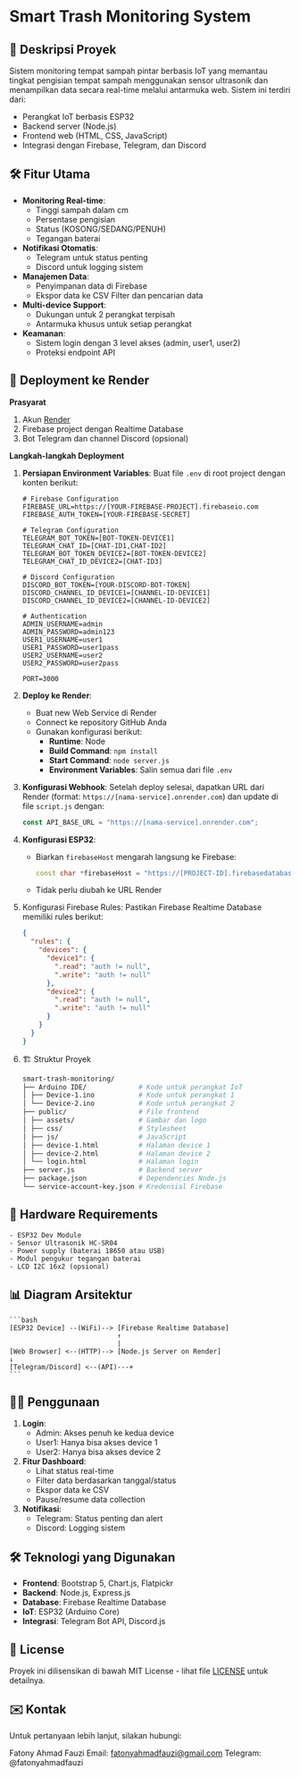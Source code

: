 # Smart Trash Monitoring System

## 📝 Deskripsi Proyek

Sistem monitoring tempat sampah pintar berbasis IoT yang memantau tingkat pengisian tempat sampah menggunakan sensor ultrasonik dan menampilkan data secara real-time melalui antarmuka web. Sistem ini terdiri dari:

- Perangkat IoT berbasis ESP32
- Backend server (Node.js)
- Frontend web (HTML, CSS, JavaScript)
- Integrasi dengan Firebase, Telegram, dan Discord

## 🛠️ Fitur Utama

- **Monitoring Real-time**:
  - Tinggi sampah dalam cm
  - Persentase pengisian
  - Status (KOSONG/SEDANG/PENUH)
  - Tegangan baterai
- **Notifikasi Otomatis**:
  - Telegram untuk status penting
  - Discord untuk logging sistem
- **Manajemen Data**:
  - Penyimpanan data di Firebase
  - Ekspor data ke CSV
    Filter dan pencarian data
- **Multi-device Support**:
  - Dukungan untuk 2 perangkat terpisah
  - Antarmuka khusus untuk setiap perangkat
- **Keamanan**:
  - Sistem login dengan 3 level akses (admin, user1, user2)
  - Proteksi endpoint API

## 🚀 Deployment ke Render

**Prasyarat**

1. Akun [Render](https://render.com/)
2. Firebase project dengan Realtime Database
3. Bot Telegram dan channel Discord (opsional)

**Langkah-langkah Deployment**

1.  **Persiapan Environment Variables**:
    Buat file `.env` di root project dengan konten berikut:

    ```env
    # Firebase Configuration
    FIREBASE_URL=https://[YOUR-FIREBASE-PROJECT].firebaseio.com
    FIREBASE_AUTH_TOKEN=[YOUR-FIREBASE-SECRET]

    # Telegram Configuration
    TELEGRAM_BOT_TOKEN=[BOT-TOKEN-DEVICE1]
    TELEGRAM_CHAT_ID=[CHAT-ID1,CHAT-ID2]
    TELEGRAM_BOT_TOKEN_DEVICE2=[BOT-TOKEN-DEVICE2]
    TELEGRAM_CHAT_ID_DEVICE2=[CHAT-ID3]

    # Discord Configuration
    DISCORD_BOT_TOKEN=[YOUR-DISCORD-BOT-TOKEN]
    DISCORD_CHANNEL_ID_DEVICE1=[CHANNEL-ID-DEVICE1]
    DISCORD_CHANNEL_ID_DEVICE2=[CHANNEL-ID-DEVICE2]

    # Authentication
    ADMIN_USERNAME=admin
    ADMIN_PASSWORD=admin123
    USER1_USERNAME=user1
    USER1_PASSWORD=user1pass
    USER2_USERNAME=user2
    USER2_PASSWORD=user2pass

    PORT=3000
    ```

2.  **Deploy ke Render**:

    - Buat new Web Service di Render
    - Connect ke repository GitHub Anda
    - Gunakan konfigurasi berikut:
      - **Runtime**: Node
      - **Build Command**: `npm install`
      - **Start Command**: `node server.js`
      - **Environment Variables**: Salin semua dari file `.env`

3.  **Konfigurasi Webhook**:
    Setelah deploy selesai, dapatkan URL dari Render (format: `https://[nama-service].onrender.com`) dan update di file `script.js` dengan:

    ```javascript
    const API_BASE_URL = "https://[nama-service].onrender.com";
    ```

4.  **Konfigurasi ESP32**:

    - Biarkan `firebaseHost` mengarah langsung ke Firebase:
      ```cpp
      const char *firebaseHost = "https://[PROJECT-ID].firebasedatabase.app/";
      ```
    - Tidak perlu diubah ke URL Render

5.  Konfigurasi Firebase Rules:
    Pastikan Firebase Realtime Database memiliki rules berikut:
    ```json
    {
      "rules": {
        "devices": {
          "device1": {
            ".read": "auth != null",
            ".write": "auth != null"
          },
          "device2": {
            ".read": "auth != null",
            ".write": "auth != null"
          }
        }
      }
    }
    ```
6.  🏗️ Struktur Proyek

    ```bash
    smart-trash-monitoring/
    ├── Arduino IDE/             # Kode untuk perangkat IoT
    │ ├── Device-1.ino           # Kode untuk perangkat 1
    │ └── Device-2.ino           # Kode untuk perangkat 2
    ├── public/                  # File frontend
    │ ├── assets/                # Gambar dan logo
    │ ├── css/                   # Stylesheet
    │ ├── js/                    # JavaScript
    │ ├── device-1.html          # Halaman device 1
    │ ├── device-2.html          # Halaman device 2
    │ └── login.html             # Halaman login
    ├── server.js                # Backend server
    ├── package.json             # Dependencies Node.js
    └── service-account-key.json # Kredensial Firebase
    ```

## 🔌 Hardware Requirements

    - ESP32 Dev Module
    - Sensor Ultrasonik HC-SR04
    - Power supply (baterai 18650 atau USB)
    - Modul pengukur tegangan baterai
    - LCD I2C 16x2 (opsional)

## 📊 Diagram Arsitektur

    ```bash
    [ESP32 Device] --(WiFi)--> [Firebase Realtime Database]
                               ↑
                               |
    [Web Browser] <--(HTTP)--> [Node.js Server on Render]
    ↓
    [Telegram/Discord] <--(API)---+
    ```

## 🧑‍💻 Penggunaan

1. **Login**:
   - Admin: Akses penuh ke kedua device
   - User1: Hanya bisa akses device 1
   - User2: Hanya bisa akses device 2
2. **Fitur Dashboard**:
   - Lihat status real-time
   - Filter data berdasarkan tanggal/status
   - Ekspor data ke CSV
   - Pause/resume data collection
3. **Notifikasi**:
   - Telegram: Status penting dan alert
   - Discord: Logging sistem

## 🛠️ Teknologi yang Digunakan

- **Frontend**: Bootstrap 5, Chart.js, Flatpickr
- **Backend**: Node.js, Express.js
- **Database**: Firebase Realtime Database
- **IoT**: ESP32 (Arduino Core)
- **Integrasi**: Telegram Bot API, Discord.js

## 📄 License

Proyek ini dilisensikan di bawah MIT License - lihat file [LICENSE]() untuk detailnya.

## ✉️ Kontak

Untuk pertanyaan lebih lanjut, silakan hubungi:

Fatony Ahmad Fauzi
Email: fatonyahmadfauzi@gmail.com
Telegram: @fatonyahmadfauzi
